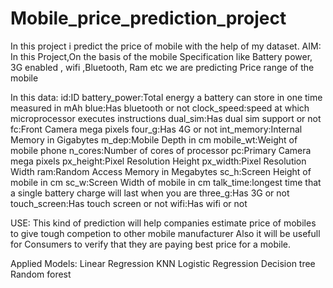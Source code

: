 # Mobile_price_prediction_project
In this project i predict the price of mobile with the help of my dataset.
AIM:
In this Project,On the basis of the mobile Specification like Battery power, 3G enabled , wifi ,Bluetooth, Ram etc we are predicting Price range of the mobile

In this data:
id:ID
battery_power:Total energy a battery can store in one time measured in mAh
blue:Has bluetooth or not
clock_speed:speed at which microprocessor executes instructions
dual_sim:Has dual sim support or not
fc:Front Camera mega pixels
four_g:Has 4G or not
int_memory:Internal Memory in Gigabytes
m_dep:Mobile Depth in cm
mobile_wt:Weight of mobile phone
n_cores:Number of cores of processor
pc:Primary Camera mega pixels
px_height:Pixel Resolution Height
px_width:Pixel Resolution Width
ram:Random Access Memory in Megabytes
sc_h:Screen Height of mobile in cm
sc_w:Screen Width of mobile in cm
talk_time:longest time that a single battery charge will last when you are
three_g:Has 3G or not
touch_screen:Has touch screen or not
wifi:Has wifi or not

USE:
This kind of prediction will help companies estimate price of mobiles to give tough competion to other mobile manufacturer
Also it will be usefull for Consumers to verify that they are paying best price for a mobile.

Applied Models:
Linear Regression
KNN
Logistic Regression
Decision tree
Random forest
